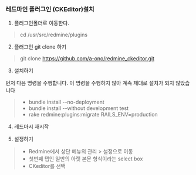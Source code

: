 ### 레드마인 플러그인 (CKEditor)설치

1. 플러그인폴더로 이동한다.
 
 > cd /usr/src/redmine/plugins

2. 플러그인 git clone 하기
 
 > git clone https://github.com/a-ono/redmine_ckeditor.git

3. 설치하기

먼저 다음 명령을 수행합니다. 이 명령을 수행하지 않아 계속 제대로 설치가 되지 않았습니다

 > - bundle install --no-deployment
 > - bundle install --without development test
 > - rake redmine:plugins:migrate RAILS_ENV=production

4. 레드마시 재시작

5. 설정하기

 > - Redmine에서 상단 메뉴의 관리 > 설정으로 이동
 > - 첫번째 탭인 일반의 아랫 본문 형식이라는 select box
 > - CKeditor를 선택

